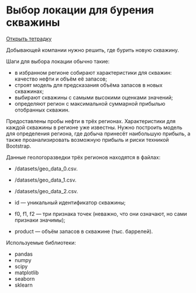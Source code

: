 # Выбор локации для бурения скважины

[Открыть тетрадку](<https://github.com/lvs3822/projects/blob/main/выбор%20локации%20для%20бурения%20скважины/8a38c35b-48c6-42af-b7ab-00ca6786d6bb.ipynb>)

Добывающей компании нужно решить, где бурить новую скважину. 

Шаги для выбора локации обычно такие:
- в избранном регионе собирают характеристики для скважин: качество нефти и объём её запасов;
- строят модель для предсказания объёма запасов в новых скважинах;
- выбирают скважины с самыми высокими оценками значений;
- определяют регион с максимальной суммарной прибылью отобранных скважин.

Предоставлены пробы нефти в трёх регионах. Характеристики для каждой скважины в регионе уже известны. Нужно построить модель для определения региона, где добыча принесёт наибольшую прибыль, а также проанализировать
возможную прибыль и риски техникой Bootstrap.

Данные геологоразведки трёх регионов находятся в файлах: 
- /datasets/geo_data_0.csv.
- /datasets/geo_data_1.csv.
- /datasets/geo_data_2.csv.
 
- id — уникальный идентификатор скважины;
- f0, f1, f2 — три признака точек (неважно, что они означают, но сами признаки значимы);
- product — объём запасов в скважине (тыс. баррелей).

Используемые библиотеки:
- pandas
- numpy
- scipy
- matplotlib
- seaborn
- sklearn
